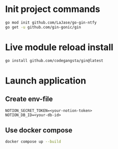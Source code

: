# Init project commands

```bash
go mod init github.com/LaJase/go-gin-ntfy
go get -u github.com/gin-gonic/gin
```

# Live module reload install

```bash
go install github.com/codegangsta/gin@latest
```

# Launch application

## Create env-file

```
NOTION_SECRET_TOKEN=<your-notion-token>
NOTION_DB_ID=<your-db-id>
```

## Use docker compose

```bash
docker compose up --build
```
